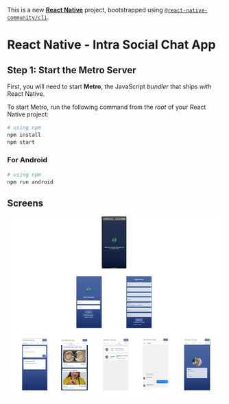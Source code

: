 This is a new [**React Native**](https://reactnative.dev) project, bootstrapped using [`@react-native-community/cli`](https://github.com/react-native-community/cli).

# React Native - Intra Social Chat App


## Step 1: Start the Metro Server

First, you will need to start **Metro**, the JavaScript _bundler_ that ships _with_ React Native.

To start Metro, run the following command from the _root_ of your React Native project:

```bash
# using npm
npm install
npm start
```

### For Android

```bash
# using npm
npm run android
```

## Screens

![Screebs](https://github.com/askhan963/rn-intra-social/blob/main/Screenshot%202023-12-30%20003801.png?raw=true "Title")

